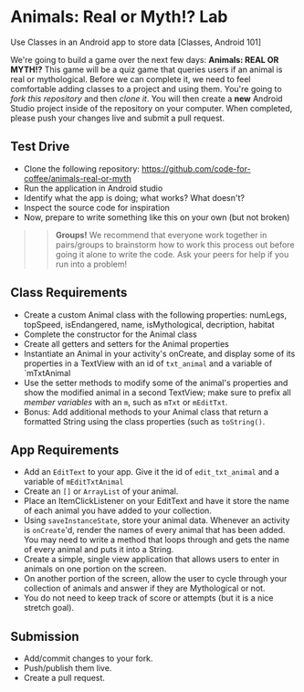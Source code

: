 # Animals: Real or Myth!? Lab

Use Classes in an Android app to store data [Classes, Android 101]

We're going to build a game over the next few days: **Animals: REAL OR MYTH!?** This game will be a quiz game that queries users if an animal is real or mythological. Before we can complete it, we need to feel comfortable adding classes to a project and using them. You're going to _fork this repository_ and then _clone it_. You will then create a **new** Android Studio project inside of the repository on your computer. When completed, please push your changes live and submit a pull request.

## Test Drive 

* Clone the following repository: https://github.com/code-for-coffee/animals-real-or-myth
* Run the application in Android studio
* Identify what the app is doing; what works? What doesn't?
* Inspect the source code for inspiration 
* Now, prepare to write something like this on your own (but not broken)

>> **Groups!** We recommend that everyone work together in pairs/groups to brainstorm how to work this process out before going it alone to write the code. Ask your peers for help if you run into a problem!

## Class Requirements

* Create a custom Animal class with the following properties: numLegs, topSpeed, isEndangered, name, isMythological, decription, habitat
* Complete the constructor for the Animal class
* Create all getters and setters for the Animal  properties
* Instantiate an Animal in your activity's onCreate, and display some of its properties in a TextView with an id of `txt_animal` and a variable of `mTxtAnimal
* Use the setter methods to modify some of the animal's properties and show the modified animal in a second TextView; make sure to prefix all _member variables_ with an `m`, such as `mTxt` or `mEditTxt`.
* Bonus: Add additional methods to your Animal class that return a formatted String using the class properties (such as `toString()`.

## App Requirements

* Add an `EditText` to your app. Give it the id of `edit_txt_animal` and a variable of `mEditTxtAnimal`
* Create an `[]` or `ArrayList` of your animal.
* Place an ItemClickListener on your EditText and have it store the name of each animal you have added to your collection.
* Using `saveInstanceState`, store your animal data. Whenever an activity is `onCreate`'d, render the names of every animal that has been added. You may need to write a method that loops through and gets the name of every animal and puts it into a String.
* Create a simple, single view application that allows users to enter in animals on one portion on the screen.
* On another portion of the screen, allow the user to cycle through your collection of animals and answer if they are Mythological or not.
* You do not need to keep track of score or attempts (but it is a nice stretch goal).

## Submission

* Add/commit changes to your fork.
* Push/publish them live.
* Create a pull request.
